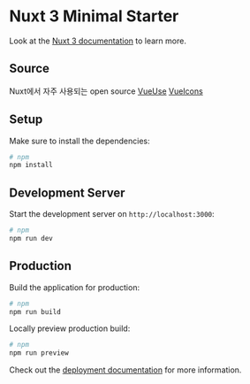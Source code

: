 # Nuxt 3 Minimal Starter

Look at the [Nuxt 3 documentation](https://nuxt.com/docs/getting-started/introduction) to learn more.

## Source

Nuxt에서 자주 사용되는 open source
[VueUse](https://vueuse.org/functions.html)
[VueIcons](https://icones.js.org/)

## Setup

Make sure to install the dependencies:

```bash
# npm
npm install
```

## Development Server

Start the development server on `http://localhost:3000`:

```bash
# npm
npm run dev
```

## Production

Build the application for production:

```bash
# npm
npm run build
```

Locally preview production build:

```bash
# npm
npm run preview
```

Check out the [deployment documentation](https://nuxt.com/docs/getting-started/deployment) for more information.
